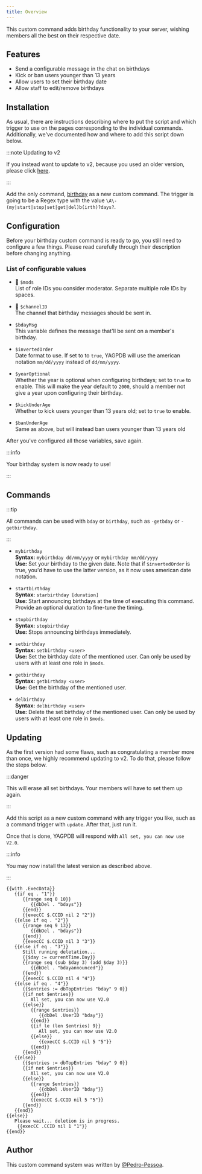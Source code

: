 ```yaml
---
title: Overview
---
```


This custom command adds birthday functionality to your server, wishing members all the best on their respective date.

## Features

- Send a configurable message in the chat on birthdays
- Kick or ban users younger than 13 years
- Allow users to set their birthday date
- Allow staff to edit/remove birthdays

## Installation

As usual, there are instructions describing where to put the script and which trigger to use on the pages corresponding to the individual commands.
Additionally, we've documented how and where to add this script down below.

:::note Updating to v2

If you instead want to update to v2, because you used an older version, please click [here](overview#updating).

:::

Add the only command, [birthday](main-cc) as a new custom command. The trigger is going to be a Regex type with the value `\A\-(my|start|stop|set|get|del)b(irth)?days?`.

## Configuration

Before your birthday custom command is ready to go, you still need to configure a few things. Please read carefully through their description before changing anything.

### List of configurable values

- 📌 `$mods`<br />
  List of role IDs you consider moderator. Separate multiple role IDs by spaces.

- 📌 `$channelID`<br />
  The channel that birthday messages should be sent in.

- `$bdayMsg`<br />
  This variable defines the message that'll be sent on a member's birthday.

- `$invertedOrder`<br />
  Date format to use. If set to to `true`, YAGPDB will use the american notation `mm/dd/yyyy` instead of `dd/mm/yyyy`.

- `$yearOptional`<br />
  Whether the year is optional when configuring birthdays; set to `true` to enable. This will make the year default to `2000`, should a member not give a year upon configuring their birthday.

- `$kickUnderAge`<br />
  Whether to kick users younger than 13 years old; set to `true` to enable.

- `$banUnderAge`<br />
  Same as above, but will instead ban users younger than 13 years old

After you've configured all those variables, save again.

:::info

Your birthday system is now ready to use!

:::

## Commands

:::tip

All commands can be used with `bday` or `birthday`, such as `-getbday` or `-getbirthday`.

:::

- `mybirthday`<br />
  **Syntax:** `mybirthday dd/mm/yyyy` or `mybirthday mm/dd/yyyy`  
  **Use:** Set your birthday to the given date. Note that if `$invertedOrder` is true, you'd have to use the latter version, as it now uses american date notation.

- `startbirthday`<br />
  **Syntax:** `starbirthday [duration]`  
  **Use:** Start announcing birthdays at the time of executing this command. Provide an optional duration to fine-tune the timing.

- `stopbirthday`<br />
  **Syntax:** `stopbirthday`  
  **Use:** Stops announcing birthdays immediately.

- `setbirthday`<br />
  **Syntax:** `setbirthday <user>`  
  **Use:** Set the birthday date of the mentioned user. Can only be used by users with at least one role in `$mods`.

- `getbirthday`<br />
  **Syntax:** `getbirthday <user>`  
  **Use:** Get the birthday of the mentioned user.

- `delbirthday`<br />
  **Syntax:** `delbirthday <user>`  
  **Use:** Delete the set birthday of the mentioned user. Can only be used by users with at least one role in `$mods`.

## Updating

As the first version had some flaws, such as congratulating a member more than once, we highly recommend updating to v2. To do that, please follow the steps below.

:::danger

This will erase all set birthdays. Your members will have to set them up again.

:::

Add this script as a new custom command with any trigger you like, such as a command trigger with `update`. After that, just run it.

Once that is done, YAGPDB will respond with `All set, you can now use V2.0`.

:::info

You may now install the latest version as described above.

:::

```gotmpl
{{with .ExecData}}
   {{if eq . "1"}}
      {{range seq 0 10}}
         {{dbDel . "bdays"}}
      {{end}}
      {{execCC $.CCID nil 2 "2"}}
   {{else if eq . "2"}}
      {{range seq 9 13}}
         {{dbDel . "bdays"}}
      {{end}}
      {{execCC $.CCID nil 3 "3"}}
   {{else if eq . "3"}}
      Still running deletation...
      {{$day := currentTime.Day}}
      {{range seq (sub $day 3) (add $day 3)}}
         {{dbDel . "bdayannounced"}}
      {{end}}
      {{execCC $.CCID nil 4 "4"}}
   {{else if eq . "4"}}
      {{$entries := dbTopEntries "bday" 9 0}}
      {{if not $entries}}
         All set, you can now use V2.0
      {{else}}
         {{range $entries}}
            {{dbDel .UserID "bday"}}
         {{end}}
         {{if le (len $entries) 9}}
            All set, you can now use V2.0
         {{else}}
            {{execCC $.CCID nil 5 "5"}}
         {{end}}
      {{end}}
   {{else}}
      {{$entries := dbTopEntries "bday" 9 0}}
      {{if not $entries}}
         All set, you can now use V2.0
      {{else}}
         {{range $entries}}
            {{dbDel .UserID "bday"}}
         {{end}}
         {{execCC $.CCID nil 5 "5"}}
      {{end}}
   {{end}}
{{else}}
   Please wait... deletion is in progress.
	{{execCC .CCID nil 1 "1"}}
{{end}}
```

## Author

This custom command system was written by [@Pedro-Pessoa](https://github.com/Pedro-Pessoa).

